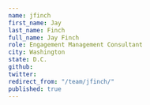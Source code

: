 ```yaml
---
name: jfinch
first_name: Jay
last_name: Finch
full_name: Jay Finch
role: Engagement Management Consultant
city: Washington
state: D.C.
github: 
twitter: 
redirect_from: "/team/jfinch/"
published: true
---
```


